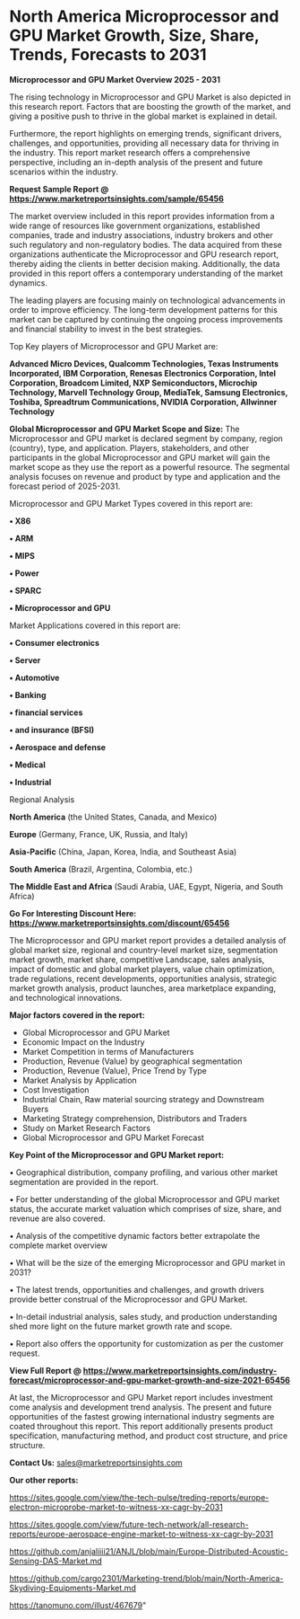  # North America Microprocessor and GPU Market Growth, Size, Share, Trends, Forecasts to 2031

<Strong> Microprocessor and GPU Market Overview 2025 - 2031</strong>

The rising technology in Microprocessor and GPU Market is also depicted in this research report. Factors that are boosting the growth of the market, and giving a positive push to thrive in the global market is explained in detail.

Furthermore, the report highlights on emerging trends, significant drivers, challenges, and opportunities, providing all necessary data for thriving in the industry. This report market research offers a comprehensive perspective, including an in-depth analysis of the present and future scenarios within the industry.

<strong>Request Sample Report @ <a href=https://www.marketreportsinsights.com/sample/65456>https://www.marketreportsinsights.com/sample/65456</a></strong>

The market overview included in this report provides information from a wide range of resources like government organizations, established companies, trade and industry associations, industry brokers and other such regulatory and non-regulatory bodies. The data acquired from these organizations authenticate the Microprocessor and GPU research report, thereby aiding the clients in better decision making. Additionally, the data provided in this report offers a contemporary understanding of the market dynamics.

The leading players are focusing mainly on technological advancements in order to improve efficiency. The long-term development patterns for this market can be captured by continuing the ongoing process improvements and financial stability to invest in the best strategies.

Top Key players of Microprocessor and GPU Market are:

<strong>Advanced Micro Devices, Qualcomm Technologies, Texas Instruments Incorporated, IBM Corporation, Renesas Electronics Corporation, Intel Corporation, Broadcom Limited, NXP Semiconductors, Microchip Technology, Marvell Technology Group, MediaTek, Samsung Electronics, Toshiba, Spreadtrum Communications, NVIDIA Corporation, Allwinner Technology</strong>

<strong><b>Global Microprocessor and GPU Market Scope and Size:</b></strong>
The Microprocessor and GPU market is declared segment by company, region (country), type, and application. Players, stakeholders, and other participants in the global Microprocessor and GPU market will gain the market scope as they use the report as a powerful resource. The segmental analysis focuses on revenue and product by type and application and the forecast period of 2025-2031.

Microprocessor and GPU Market Types covered in this report are:

<strong>• X86

• ARM

• MIPS

• Power

• SPARC

• Microprocessor and GPU</strong>

Market Applications covered in this report are:

<strong>• Consumer electronics

• Server

• Automotive

• Banking

• financial services

• and insurance (BFSI)

• Aerospace and defense

• Medical

• Industrial</strong> 

Regional Analysis

<strong>North America</strong> (the United States, Canada, and Mexico)

<strong>Europe</strong> (Germany, France, UK, Russia, and Italy)

<strong>Asia-Pacific</strong> (China, Japan, Korea, India, and Southeast Asia)

<strong>South America</strong> (Brazil, Argentina, Colombia, etc.)

<strong>The Middle East and Africa</strong> (Saudi Arabia, UAE, Egypt, Nigeria, and South Africa)

<strong>Go For Interesting Discount Here: <a href=https://www.marketreportsinsights.com/discount/65456>https://www.marketreportsinsights.com/discount/65456</a></strong>

The Microprocessor and GPU market report provides a detailed analysis of global market size, regional and country-level market size, segmentation market growth, market share, competitive Landscape, sales analysis, impact of domestic and global market players, value chain optimization, trade regulations, recent developments, opportunities analysis, strategic market growth analysis, product launches, area marketplace expanding, and technological innovations.

<strong><b>Major factors covered in the report:</b></strong>
<ul>
  <li>Global Microprocessor and GPU Market </li>
  <li>Economic Impact on the Industry</li>
  <li>Market Competition in terms of Manufacturers</li>
  <li>Production, Revenue (Value) by geographical segmentation</li>
  <li>Production, Revenue (Value), Price Trend by Type</li>
  <li>Market Analysis by Application</li>
  <li>Cost Investigation</li>
  <li>Industrial Chain, Raw material sourcing strategy and Downstream Buyers</li>
  <li>Marketing Strategy comprehension, Distributors and Traders</li>
  <li>Study on Market Research Factors</li>
  <li>Global Microprocessor and GPU Market Forecast</li>
</ul>

<strong><b>Key Point of the Microprocessor and GPU Market report:</b></strong>

• Geographical distribution, company profiling, and various other market segmentation are provided in the report.

• For better understanding of the global Microprocessor and GPU market status, the accurate market valuation which comprises of size, share, and revenue are also covered.

• Analysis of the competitive dynamic factors better extrapolate the complete market overview

• What will be the size of the emerging Microprocessor and GPU market in 2031?

• The latest trends, opportunities and challenges, and growth drivers provide better construal of the Microprocessor and GPU Market.

• In-detail industrial analysis, sales study, and production understanding shed more light on the future market growth rate and scope.

• Report also offers the opportunity for customization as per the customer request.

<strong><b>View Full Report @ <a href=https://www.marketreportsinsights.com/industry-forecast/microprocessor-and-gpu-market-growth-and-size-2021-65456>https://www.marketreportsinsights.com/industry-forecast/microprocessor-and-gpu-market-growth-and-size-2021-65456</a></b></strong>


At last, the Microprocessor and GPU Market report includes investment come analysis and development trend analysis. The present and future opportunities of the fastest growing international industry segments are coated throughout this report. This report additionally presents product specification, manufacturing method, and product cost structure, and price structure.

<strong>Contact Us:</strong>
sales@marketreportsinsights.com

<strong>Our other reports:</strong>

<a href=https://sites.google.com/view/the-tech-pulse/treding-reports/europe-electron-microprobe-market-to-witness-xx-cagr-by-2031>https://sites.google.com/view/the-tech-pulse/treding-reports/europe-electron-microprobe-market-to-witness-xx-cagr-by-2031</a>

<a href=https://sites.google.com/view/future-tech-network/all-research-reports/europe-aerospace-engine-market-to-witness-xx-cagr-by-2031>https://sites.google.com/view/future-tech-network/all-research-reports/europe-aerospace-engine-market-to-witness-xx-cagr-by-2031</a>

<a href=https://github.com/anjaliiii21/ANJL/blob/main/Europe-Distributed-Acoustic-Sensing-DAS-Market.md>https://github.com/anjaliiii21/ANJL/blob/main/Europe-Distributed-Acoustic-Sensing-DAS-Market.md</a>

<a href=https://github.com/cargo2301/Marketing-trend/blob/main/North-America-Skydiving-Equipments-Market.md>https://github.com/cargo2301/Marketing-trend/blob/main/North-America-Skydiving-Equipments-Market.md</a>

<a href=https://tanomuno.com/illust/467679>https://tanomuno.com/illust/467679</a>"

